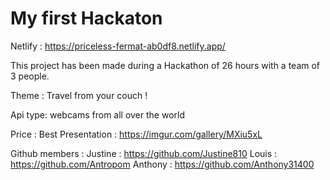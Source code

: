 # My first Hackaton 

Netlify : https://priceless-fermat-ab0df8.netlify.app/

This project has been made during a Hackathon of 26 hours with a team of 3 people.

Theme : Travel from your couch !

Api type: webcams from all over the world 

Price : Best Presentation : https://imgur.com/gallery/MXiu5xL

Github members : 
Justine : https://github.com/Justine810
Louis : https://github.com/Antropom
Anthony : https://github.com/Anthony31400
